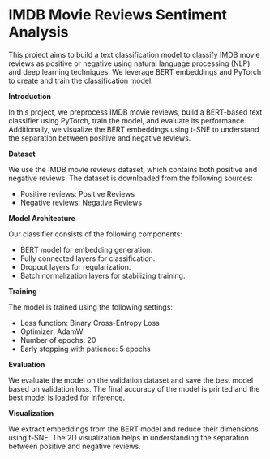 # IMDB Movie Reviews Sentiment Analysis

This project aims to build a text classification model to classify IMDB movie reviews as positive or negative using natural language processing (NLP) and deep learning techniques. We leverage BERT embeddings and PyTorch to create and train the classification model.

**Introduction**

In this project, we preprocess IMDB movie reviews, build a BERT-based text classifier using PyTorch, train the model, and evaluate its performance. Additionally, we visualize the BERT embeddings using t-SNE to understand the separation between positive and negative reviews.

**Dataset**

We use the IMDB movie reviews dataset, which contains both positive and negative reviews. The dataset is downloaded from the following sources:

- Positive reviews: Positive Reviews
- Negative reviews: Negative Reviews

**Model Architecture**

Our classifier consists of the following components:

- BERT model for embedding generation.
- Fully connected layers for classification.
- Dropout layers for regularization.
- Batch normalization layers for stabilizing training.

**Training**

The model is trained using the following settings:

- Loss function: Binary Cross-Entropy Loss
- Optimizer: AdamW
- Number of epochs: 20
- Early stopping with patience: 5 epochs

**Evaluation**

We evaluate the model on the validation dataset and save the best model based on validation loss. The final accuracy of the model is printed and the best model is loaded for inference.

**Visualization**

We extract embeddings from the BERT model and reduce their dimensions using t-SNE. The 2D visualization helps in understanding the separation between positive and negative reviews.
